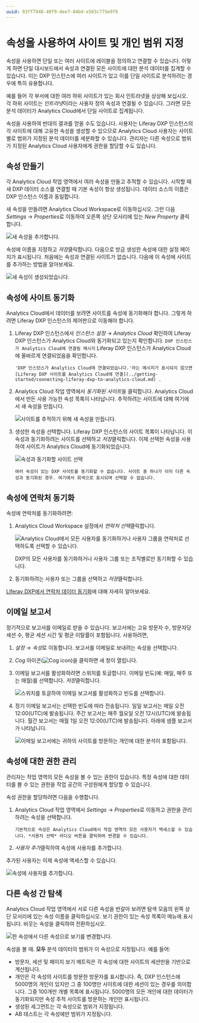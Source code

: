 ```yaml
---
uuid: 93ff7948-40f9-4ee7-84bd-e503c775e9f8
---
```


# 속성을 사용하여 사이트 및 개인 범위 지정

속성을 사용하면 단일 또는 여러 사이트에 레이블을 정의하고 연결할 수 있습니다. 이렇게 하면 단일 대시보드에서 속성과 연결된 모든 사이트에 대한 분석 데이터를 집계할 수 있습니다. 이는 DXP 인스턴스에 여러 사이트가 있고 이를 단일 사이트로 분석하려는 경우에 특히 유용합니다.

예를 들어 각 부서에 대한 여러 하위 사이트가 있는 회사 인트라넷을 상상해 보십시오. 각 하위 사이트는 *인트라넷*이라는 사용자 정의 속성과 연결될 수 있습니다. 그러면 모든 분석 데이터가 Analytics Cloud에서 단일 사이트로 집계됩니다.

속성을 사용하여 반대의 결과를 얻을 수도 있습니다. 사용자는 Liferay DXP 인스턴스의 각 사이트에 대해 고유한 속성을 생성할 수 있으므로 Analytics Cloud 사용자는 사이트별로 범위가 지정된 분석 데이터를 세분화할 수 있습니다. 관리자는 다른 속성으로 범위가 지정된 Analytics Cloud 사용자에게 권한을 할당할 수도 있습니다.

## 속성 만들기

각 Analytics Cloud 작업 영역에서 여러 속성을 만들고 추적할 수 있습니다. 시작할 때 새 DXP 데이터 소스를 연결할 때 기본 속성이 항상 생성됩니다. 데이터 소스의 이름은 DXP 인스턴스 이름과 동일합니다.

새 속성을 만들려면 Analytics Cloud Workspace로 이동하십시오. 그런 다음 *Settings* &rarr; *Properties*로 이동하여 오른쪽 상단 모서리에 있는 *New Property* 클릭합니다.

![새 속성을 추가합니다.](scoping-sites-and-individuals-using-properties/images/01.png)

속성에 이름을 지정하고 *저장*클릭합니다. 다음으로 방금 생성한 속성에 대한 설정 페이지가 표시됩니다. 처음에는 속성과 연결된 사이트가 없습니다. 다음에 이 속성에 사이트를 추가하는 방법을 알아보세요.

![새 속성이 생성되었습니다.](scoping-sites-and-individuals-using-properties/images/02.png)

## 속성에 사이트 동기화

Analytics Cloud에서 데이터를 보려면 사이트를 속성에 동기화해야 합니다. 그렇게 하려면 Liferay DXP 인스턴스의 제어판으로 이동해야 합니다.

1. Liferay DXP 인스턴스에서 *인스턴스 설정* &rarr; *Analytics Cloud* 확인하여 Liferay DXP 인스턴스가 Analytics Cloud와 동기화되고 있는지 확인합니다. `DXP 인스턴스가 Analytics Cloud에 연결됨 메시지` Liferay DXP 인스턴스가 Analytics Cloud에 올바르게 연결되었음을 확인합니다.

    ```{important}
    'DXP 인스턴스가 Analytics Cloud에 연결되었습니다.'라는 메시지가 표시되지 않으면 [Liferay DXP 사이트를 Analytics Cloud에 연결](../getting-started/connecting-liferay-dxp-to-analytics-cloud.md) .
    ```

1. Analytics Cloud 작업 영역에서 *동기화된 사이트*을 클릭합니다. Analytics Cloud에서 만든 사용 가능한 속성 목록이 나타납니다. 추적하려는 사이트에 대해 여기에서 새 속성을 만듭니다.

    ![사이트를 추적하기 위해 새 속성을 만듭니다.](scoping-sites-and-individuals-using-properties/images/03.png)

1. 생성한 속성을 선택합니다. Liferay DXP 인스턴스의 사이트 목록이 나타납니다. 이 속성과 동기화하려는 사이트를 선택하고 *저장*클릭합니다. 이제 선택한 속성을 사용하여 사이트가 Analytics Cloud에 동기화되었습니다.

    ![속성과 동기화할 사이트 선택](scoping-sites-and-individuals-using-properties/images/04.png)

    ```{important}
    여러 속성이 있는 DXP 사이트를 동기화할 수 없습니다. 사이트 중 하나가 이미 다른 속성과 동기화된 경우. 여기에서 회색으로 표시되며 선택할 수 없습니다.
    ```

## 속성에 연락처 동기화

속성에 연락처를 동기화하려면:

1. Analytics Cloud Workspace 설정에서 *연락처 선택*클릭합니다.

    ![Analytics Cloud에서 모든 사용자를 동기화하거나 사용자 그룹을 연락처로 선택하도록 선택할 수 있습니다.](scoping-sites-and-individuals-using-properties/images/05.png)

    DXP의 모든 사용자를 동기화하거나 사용자 그룹 또는 조직별로만 동기화할 수 있습니다.

1. 동기화하려는 사용자 또는 그룹을 선택하고 *저장*클릭합니다.

[Liferay DXP에서 연락처 데이터 동기화](../getting-started/connecting-liferay-dxp-to-analytics-cloud.md)에 대해 자세히 알아보세요.

## 이메일 보고서

정기적으로 보고서를 이메일로 받을 수 있습니다. 보고서에는 고유 방문자 수, 방문자당 세션 수, 평균 세션 시간 및 평균 이탈률이 포함됩니다. 사용하려면,

1. *설정* &rarr; *속성*로 이동합니다. 보고서를 이메일로 보내려는 속성을 선택합니다.

1. *Cog* 아이콘(![Cog icon](../images/icon-cog-2.png))을 클릭하면 새 창이 열립니다.

1. 이메일 보고서를 활성화하려면 스위치를 토글합니다. 이메일 빈도(예: 매일, 매주 또는 매월)를 선택합니다. *저장*클릭합니다.
   
   ![스위치를 토글하여 이메일 보고서를 활성화하고 빈도를 선택합니다.](./scoping-sites-and-individuals-using-properties/images/06.png)

1. 정기 이메일 보고서는 선택한 빈도에 따라 전송됩니다. 일일 보고서는 매일 오전 12:00(UTC)에 발송됩니다. 주간 보고서는 매주 월요일 오전 12시(UTC)에 발송됩니다. 월간 보고서는 매월 1일 오전 12:00(UTC)에 발송됩니다. 아래에 샘플 보고서가 나타납니다.
   
   ![이메일 보고서에는 귀하의 사이트를 방문하는 개인에 대한 분석이 포함됩니다.](./scoping-sites-and-individuals-using-properties/images/07.png)

## 속성에 대한 권한 관리

관리자는 작업 영역의 모든 속성을 볼 수 있는 권한이 있습니다. 특정 속성에 대한 데이터를 볼 수 있는 권한을 작업 공간의 구성원에게 할당할 수 있습니다.

속성 권한을 할당하려면 다음을 수행합니다.

1. Analytics Cloud 작업 영역에서 *Settings* &rarr; *Properties*로 이동하고 권한을 관리하려는 속성을 선택합니다. 

   ```{note}
   기본적으로 속성은 Analytics Cloud에서 작업 영역의 모든 사용자가 액세스할 수 있습니다. *사용자 선택* 라디오 버튼을 클릭하여 변경할 수 있습니다.
   ```

1. *사용자 추가*클릭하여 속성에 사용자를 추가합니다.

추가된 사용자는 이제 속성에 액세스할 수 있습니다.

![속성에 사용자를 추가합니다.](scoping-sites-and-individuals-using-properties/images/08.png)

## 다른 속성 간 탐색

Analytics Cloud 작업 영역에서 서로 다른 속성을 번갈아 보려면 탐색 모음의 왼쪽 상단 모서리에 있는 속성 이름을 클릭하십시오. 보기 권한이 있는 속성 목록이 메뉴에 표시됩니다. 비웃는 속성을 클릭하여 전환하십시오.

![한 속성에서 다른 속성으로 보기를 변경합니다.](scoping-sites-and-individuals-using-properties/images/09.png)

속성을 볼 때. **모두** 분석 데이터의 범위가 이 속성으로 지정됩니다. 예를 들어:

* 방문자, 세션 및 페이지 보기 메트릭은 각 속성에 대한 사이트의 세션만을 기반으로 계산됩니다.
* 개인은 각 속성의 사이트를 방문한 방문자를 표시합니다. 즉, DXP 인스턴스에 5000명의 개인이 있지만 그 중 100명만 사이트에 대한 세션이 있는 경우를 의미합니다. 그중 100개만 개별 목록에 표시됩니다. 5000명의 모든 개인에 대한 데이터가 동기화되지만 속성 추적 사이트를 방문하는 개인만 표시됩니다.
* 생성된 세그먼트는 각 속성으로 범위가 지정됩니다.
* AB 테스트는 각 속성에만 범위가 지정됩니다.
